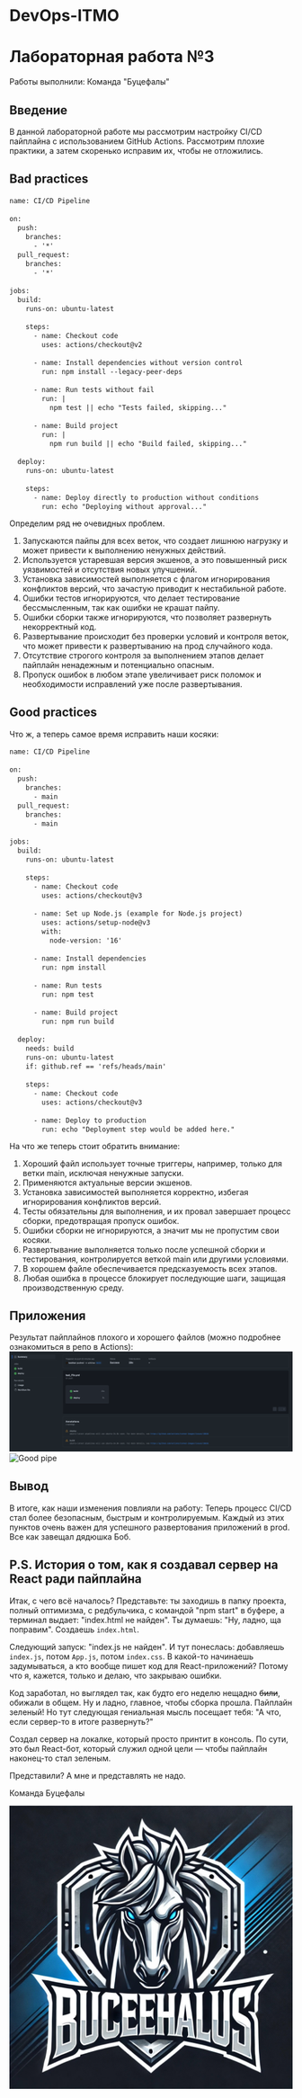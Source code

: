 # DevOps-ITMO

# Лабораторная работа №3

Работы выполнили: Команда "Буцефалы"

## Введение

В данной лабораторной работе мы рассмотрим настройку CI/CD пайплайна с использованием GitHub Actions. 
Рассмотрим плохие практики, а затем скоренько исправим их, чтобы не отложились.

## Bad practices

```
name: CI/CD Pipeline

on:
  push:
    branches:
      - '*'
  pull_request:
    branches:
      - '*'

jobs:
  build:
    runs-on: ubuntu-latest

    steps:
      - name: Checkout code
        uses: actions/checkout@v2

      - name: Install dependencies without version control
        run: npm install --legacy-peer-deps

      - name: Run tests without fail
        run: |
          npm test || echo "Tests failed, skipping..."

      - name: Build project
        run: |
          npm run build || echo "Build failed, skipping..."

  deploy:
    runs-on: ubuntu-latest

    steps:
      - name: Deploy directly to production without conditions
        run: echo "Deploying without approval..."
```

Определим ряд ~~не~~ очевидных проблем.

1. Запускаются пайпы для всех веток, что создает лишнюю нагрузку и может привести к выполнению ненужных действий. 
2. Используется устаревшая версия экшенов, а это повышенный риск уязвимостей и отсутствия новых улучшений. 
3. Установка зависимостей выполняется с флагом игнорирования конфликтов версий, что зачастую приводит к нестабильной работе. 
4. Ошибки тестов игнорируются, что делает тестирование бессмысленным, так как ошибки не крашат пайпу. 
5. Ошибки сборки также игнорируются, что позволяет развернуть некорректный код. 
6. Развертывание происходит без проверки условий и контроля веток, что может привести к развертыванию на прод случайного кода. 
7. Отсутствие строгого контроля за выполнением этапов делает пайплайн ненадежным и потенциально опасным. 
8. Пропуск ошибок в любом этапе увеличивает риск поломок и необходимости исправлений уже после развертывания.

## Good practices

Что ж, а теперь самое время исправить наши косяки:

```
name: CI/CD Pipeline

on:
  push:
    branches:
      - main
  pull_request:
    branches:
      - main

jobs:
  build:
    runs-on: ubuntu-latest

    steps:
      - name: Checkout code
        uses: actions/checkout@v3

      - name: Set up Node.js (example for Node.js project)
        uses: actions/setup-node@v3
        with:
          node-version: '16'

      - name: Install dependencies
        run: npm install

      - name: Run tests
        run: npm test

      - name: Build project
        run: npm run build

  deploy:
    needs: build
    runs-on: ubuntu-latest
    if: github.ref == 'refs/heads/main'

    steps:
      - name: Checkout code
        uses: actions/checkout@v3

      - name: Deploy to production
        run: echo "Deployment step would be added here."
```

На что же теперь стоит обратить внимание:
1. Хороший файл использует точные триггеры, например, только для ветки main, исключая ненужные запуски. 
2. Применяются актуальные версии экшенов. 
3. Установка зависимостей выполняется корректно, избегая игнорирования конфликтов версий. 
4. Тесты обязательны для выполнения, и их провал завершает процесс сборки, предотвращая пропуск ошибок.
5. Ошибки сборки не игнорируются, а значит мы не пропустим свои косяки. 
6. Развертывание выполняется только после успешной сборки и тестирования, контролируется веткой main или другими условиями. 
7. В хорошем файле обеспечивается предсказуемость всех этапов. 
8. Любая ошибка в процессе блокирует последующие шаги, защищая производственную среду.

## Приложения
Результат пайплайнов плохого и хорошего файлов (можно подробнее ознакомиться в репо в Actions):
![Bad pipe](bad.png)
![Good pipe](goof.png)

## Вывод
В итоге, как наши изменения повлияли на работу:
Теперь процесс CI/CD стал более безопасным, быстрым и контролируемым. Каждый из этих пунктов очень важен для успешного развертования приложений в prod. Все как завещал дядюшка Боб.

## P.S. История о том, как я создавал сервер на React ради пайплайна
Итак, с чего всё началось? Представьте: ты заходишь в папку проекта, полный оптимизма, с редбульчика, с командой "npm start" в буфере, а терминал выдает: "index.html не найден". Ты думаешь: "Ну, ладно, ща поправим". Создаешь `index.html`. 

Следующий запуск: "index.js не найден". И тут понеслась: добавляешь `index.js`, потом `App.js`, потом `index.css`. В какой-то начинаешь задумываться, а кто вообще пишет код для React-приложений? Потому что я, кажется, только и делаю, что закрываю ошибки. 

Код заработал, но выглядел так, как будто его неделю нещадно ~~били~~, обижали в общем. Ну и ладно, главное, чтобы сборка прошла. Пайплайн зеленый! Но тут следующая гениальная мысль посещает тебя: "А что, если сервер-то в итоге развернуть?" 

Создал сервер на локалке, который просто принтит в консоль. По сути, это был React-бот, который служил одной цели — чтобы пайплайн наконец-то стал зеленым.

Представили? А мне и представлять не надо. 

Команда Буцефалы

![Логооооо](bucefalu.jpeg)
